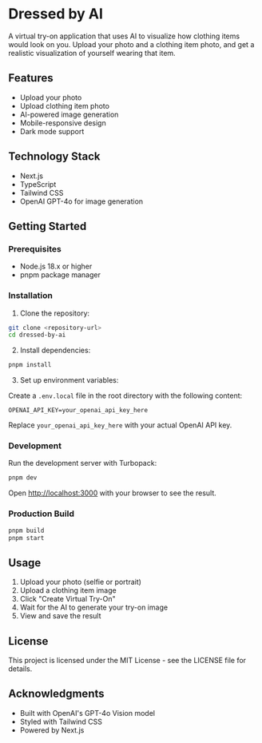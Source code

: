 # Dressed by AI

A virtual try-on application that uses AI to visualize how clothing items would look on you. Upload your photo and a clothing item photo, and get a realistic visualization of yourself wearing that item.

## Features

- Upload your photo
- Upload clothing item photo
- AI-powered image generation
- Mobile-responsive design
- Dark mode support

## Technology Stack

- Next.js
- TypeScript
- Tailwind CSS
- OpenAI GPT-4o for image generation

## Getting Started

### Prerequisites

- Node.js 18.x or higher
- pnpm package manager

### Installation

1. Clone the repository:
```bash
git clone <repository-url>
cd dressed-by-ai
```

2. Install dependencies:
```bash
pnpm install
```

3. Set up environment variables:
   
Create a `.env.local` file in the root directory with the following content:
```
OPENAI_API_KEY=your_openai_api_key_here
```

Replace `your_openai_api_key_here` with your actual OpenAI API key.

### Development

Run the development server with Turbopack:

```bash
pnpm dev
```

Open [http://localhost:3000](http://localhost:3000) with your browser to see the result.

### Production Build

```bash
pnpm build
pnpm start
```

## Usage

1. Upload your photo (selfie or portrait)
2. Upload a clothing item image
3. Click "Create Virtual Try-On"
4. Wait for the AI to generate your try-on image
5. View and save the result

## License

This project is licensed under the MIT License - see the LICENSE file for details.

## Acknowledgments

- Built with OpenAI's GPT-4o Vision model
- Styled with Tailwind CSS
- Powered by Next.js
